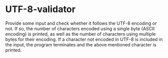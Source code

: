 # UTF-8-validator

Provide some input and check whether it follows the UTF-8 encoding or not.
If so, the number of characters encoded using a single byte (ASCII encoding) is printed, as well as the number of characters using multiple bytes for their encoding. If a character not encoded in UTF-8 is included in the input, the program terminates and the above mentioned character is printed.
